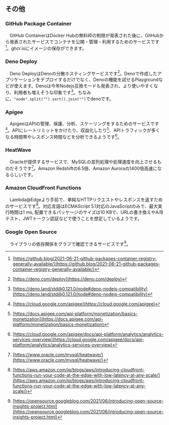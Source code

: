 ## その他
### GitHub Package Container
　GitHub ContainerはDocker Hubの無料枠の制限が発表された後に、GitHubから発表されたサービスでコンテナを公開・管理・利用するためのサービスです[^github_container_package]。ghcr.ioにイメージの保存ができます。

### Deno Deploy
　Deno DeployはDenoの分散ホスティングサービスです[^deno_deploy]。Denoで作成したアプリケーションをデプロイするだけでなく、Denoの機能を試せるPlaygroundなどが使えます。Denoは今年Nodejs互換モードも発表され、より使いやすくなり、利用者も増えそうな印象です[^denoland_nodejs]。ちなみに、`"node".split("").sort().join("")`でdenoです。

### Apigee
　ApigeeはAPIの管理、保護、分析、スケーリングをするためのサービスです[^apigee]。APIにレートリミットをかけたり、収益化したり[^apigee_manetize]、APIトラフィックが多くなる時間帯やレスポンス時間などを分析できるようです[^apigee_analytic]。

### HeatWave
　Oracleが提供するサービスで、MySQLの並列処理や処理速度を向上させるものだそうです[^heatwave]。Amazon Redshiftの6.5倍、Amazon Auroraの1400倍高速になるらしいです。

### Amazon CloudFront Functions
　Lambda@Edgeより手前で、単純なHTTPリクエストやレスポンスを返すためのサービスです[^cloudfront_function]。対応言語はECMAScript 5.1対応のJavaScriptのみで、最大実行時間は1 ms, 配置できるパッケージのサイズは10 KBで、URLの書き換えやA/Bテスト、JWTトークン認証などで使うことを想定しているようです。

### Google Open Source
　ライブラリの依存関係をグラフで確認できるサービスです[^google_open_source]。

[^github_container_package]: [https://github.blog/2021-06-21-github-packages-container-registry-generally-available/](https://github.blog/2021-06-21-github-packages-container-registry-generally-available/)
[^deno_deploy]: [https://deno.com/deploy](https://deno.com/deploy)
[^denoland_nodejs]: [https://deno.land/std@0.121.0/node#deno-nodejs-compatibility](https://deno.land/std@0.121.0/node#deno-nodejs-compatibility)
[^apigee]: [https://cloud.google.com/apigee](https://cloud.google.com/apigee)
[^apigee_manetize]: [https://docs.apigee.com/api-platform/monetization/basics-monetization](https://docs.apigee.com/api-platform/monetization/basics-monetization)
[^apigee_analytic]: [https://cloud.google.com/apigee/docs/api-platform/analytics/analytics-services-overview](https://cloud.google.com/apigee/docs/api-platform/analytics/analytics-services-overview)
[^heatwave]: [https://www.oracle.com/mysql/heatwave/](https://www.oracle.com/mysql/heatwave/)
[^cloudfront_function]: [https://aws.amazon.com/jp/blogs/aws/introducing-cloudfront-functions-run-your-code-at-the-edge-with-low-latency-at-any-scale/](https://aws.amazon.com/jp/blogs/aws/introducing-cloudfront-functions-run-your-code-at-the-edge-with-low-latency-at-any-scale/)
[^google_open_source]: [https://opensource.googleblog.com/2021/06/introducing-open-source-insights-project.html](https://opensource.googleblog.com/2021/06/introducing-open-source-insights-project.html)

